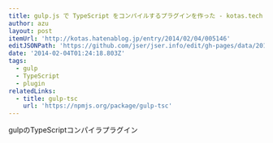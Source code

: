 ```yaml
---
title: gulp.js で TypeScript をコンパイルするプラグインを作った - kotas.tech
author: azu
layout: post
itemUrl: 'http://kotas.hatenablog.jp/entry/2014/02/04/005146'
editJSONPath: 'https://github.com/jser/jser.info/edit/gh-pages/data/2014/02/index.json'
date: '2014-02-04T01:24:18.803Z'
tags:
  - gulp
  - TypeScript
  - plugin
relatedLinks:
  - title: gulp-tsc
    url: 'https://npmjs.org/package/gulp-tsc'
---
```

gulpのTypeScriptコンパイラプラグイン
